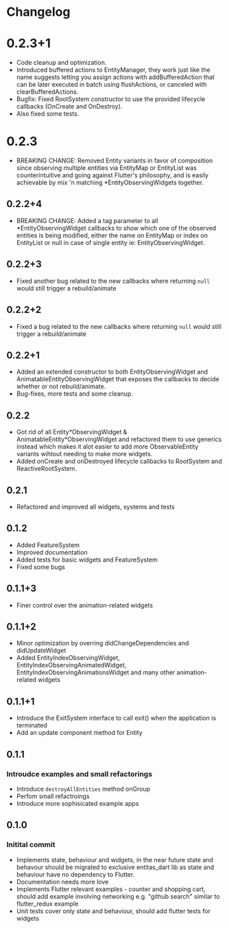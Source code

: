 # Changelog

# 0.2.3+1
- Code cleanup and optimization.
- Introduced buffered actions to EntityManager, they work just like the name suggests letting you assign actions with addBufferedAction that can be later executed in batch using flushActions, or canceled with clearBufferedActions.
- Bugfix: Fixed RootSystem constructor to use the provided lifecycle callbacks (OnCreate and OnDestroy).
- Also fixed some tests.

# 0.2.3
- BREAKING CHANGE: Removed Entity variants in favor of composition since observing multiple entities via EntityMap or EntityList was counterintuitive and going against Flutter's philosophy, and is easily achievable by mix 'n matching *EntityObservingWidgets together. 

## 0.2.2+4
- BREAKING CHANGE: Added a tag parameter to all *EntityObservingWidget callbacks to show which one of the observed entities is being modified, either the name on EntityMap or index on EntityList or null in case of single entity ie: EntityObservingWidget<Entity>.

## 0.2.2+3
- Fixed another bug related to the new callbacks where returning `null` would still trigger a rebuild/animate

## 0.2.2+2
- Fixed a bug related to the new callbacks where returning `null` would still trigger a rebuild/animate

## 0.2.2+1
- Added an extended constructor to both EntityObservingWidget and AnimatableEntityObservingWidget that exposes the callbacks to decide whether or not rebuild/animate.
- Bug-fixes, more tests and some cleanup.

## 0.2.2
- Got rid of all Entity\*ObservingWidget & AnimatableEntity\*ObservingWidget and refactored them to use generics instead which makes it alot easier to add more ObservableEntity variants wihtout needing to make more widgets.
- Added onCreate and onDestroyed lifecycle callbacks to RootSystem and ReactiveRootSystem.

## 0.2.1
- Refactored and improved all widgets, systems and tests

## 0.1.2
- Added FeatureSystem
- Improved documentation
- Added tests for basic widgets and FeatureSystem
- Fixed some bugs

## 0.1.1+3
- Finer control over the animation-related widgets

## 0.1.1+2
- Minor optimization by overring didChangeDependencies and didUpdateWidget
- Added EntityIndexObservingWidget, EntityIndexObservingAnimatedWidget, EntityIndexObservingAnimationsWidget and many other animation-related widgets

## 0.1.1+1
- Introduce the ExitSystem interface to call exit() when the application is terminated
- Add an update component method for Entity

## 0.1.1
### Introudce examples and small refactorings
- Introduce `destroyAllEntities` method onGroup
- Perfom small refactroings
- Introduce more sophisicated example apps

## 0.1.0
### Initital commit
- Implements state, behaviour and widgets, in the near future state and behavour should be migrated to exclusive entitas_dart lib as state and behaviour have no dependency to Flutter.
- Documentation needs more love
- Implements Flutter relevant examples - counter and shopping cart, should add example involving networking e.g. "github search"  similar to flutter_redux example
- Unit tests cover only state and behaviour, should add flutter tests for widgets